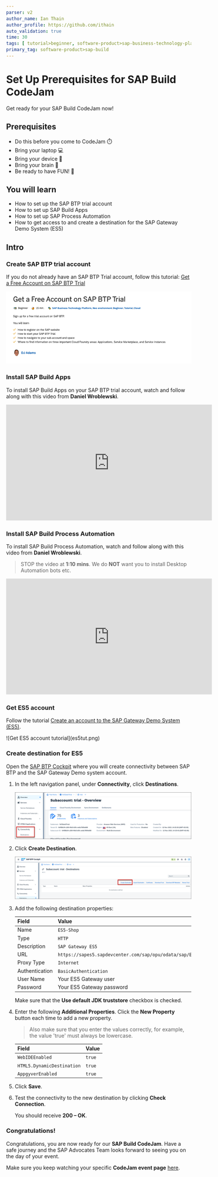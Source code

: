 ```yaml
---
parser: v2
author_name: Ian Thain
author_profile: https://github.com/ithain
auto_validation: true
time: 30
tags: [ tutorial>beginner, software-product>sap-business-technology-platform,software-product>sap-build, software-product>sap-build-apps--enterprise-edition]
primary_tag: software-product>sap-build
---
```

  

# Set Up Prerequisites for SAP Build CodeJam
<!-- description --> Get ready for your SAP Build CodeJam now!

## Prerequisites
- Do this before you come to CodeJam ⏱️
- Bring your laptop 💻
- Bring your device 📱
- Bring your brain 🧠
- Be ready to have FUN! 🤗






## You will learn
- How to set up the SAP BTP trial account
- How to set up SAP Build Apps
- How to set up SAP Process Automation
- How to get access to and create a destination for the SAP Gateway Demo System (ES5)







## Intro






### Create SAP BTP trial account
If you do not already have an SAP BTP Trial account, follow this tutorial: [Get a Free Account on SAP BTP Trial](https://developers.sap.com/tutorials/hcp-create-trial-account.html)

<!-- border -->
![Get ES5 account tutorial](BTPTut.png)






### Install SAP Build Apps
To install SAP Build Apps on your SAP BTP trial account, watch and follow along with this video from **Daniel Wroblewski**.

<iframe width="560" height="315" src="https://www.youtube.com/embed/ZpQM2B1v2GY" frameborder="0" allowfullscreen></iframe> 






### Install SAP Build Process Automation
To install SAP Build Process Automation, watch and follow along with this video from **Daniel Wroblewski**. 

> STOP the video at **1:10 mins**. We do **NOT** want you to install Desktop Automation bots etc.

<iframe width="560" height="315" src="https://www.youtube.com/embed/2gB7ipo8TNY" frameborder="0" allowfullscreen></iframe> 






### Get ES5 account
Follow the tutorial [Create an account to the SAP Gateway Demo System (ES5)](https://developers.sap.com/tutorials/gateway-demo-signup.html).

<!-- border -->![Get ES5 account tutorial](es5tut.png)






### Create destination for ES5
Open the [SAP BTP Cockpit](https://account.hanatrial.ondemand.com/trial/#/home/trial) where you will create connectivity between SAP BTP and the SAP Gateway Demo system account.

1.  In the left navigation panel, under **Connectivity**, click **Destinations**.

    <!-- border -->
    ![Open destinations](3-open-destinations.png)

2. Click **Create Destination**.

    <!-- border -->
    ![New destination](4-create-destination.png)


3.  Add the following destination properties:

    |  Field     | Value
    |  :------------- | :-------------
    |  Name           | `ES5-Shop` 
    |  Type          | `HTTP`
    |  Description    | `SAP Gateway ES5`
    |  URL           | `https://sapes5.sapdevcenter.com/sap/opu/odata/sap/EPM_REF_APPS_SHOP_SRV`
    |  Proxy Type          | `Internet`
    |  Authentication    | `BasicAuthentication`
    |  User Name          | Your ES5 Gateway user
    |  Password    | Your ES5 Gateway password

    Make sure that the **Use default JDK truststore** checkbox is checked.

5. Enter the following **Additional Properties**. Click the **New Property** button each time to add a new property.

    >Also make sure that you enter the values correctly, for example, the value 'true' must always be lowercase.

    |  Field     | Value
    |  :------------- | :-------------
    | `WebIDEEnabled`          | `true`   
    | `HTML5.DynamicDestination`          | `true`
    | `AppgyverEnabled`          | `true`


6. Click **Save**.

7. Test the connectivity to the new destination by clicking **Check Connection**.
   
   You should receive **200 – OK**. 







### Congratulations!
Congratulations, you are now ready for our **SAP Build CodeJam**. Have a safe journey and the SAP Advocates Team looks forward to seeing you on the day of your event.

Make sure you keep watching your specific **CodeJam event page** [here](https://groups.community.sap.com/t5/sap-codejam/eb-p/codejam-events).

